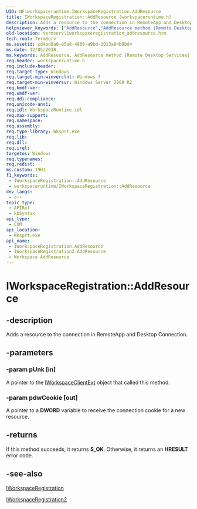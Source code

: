 ```yaml
---
UID: NF:workspaceruntime.IWorkspaceRegistration.AddResource
title: IWorkspaceRegistration::AddResource (workspaceruntime.h)
description: Adds a resource to the connection in RemoteApp and Desktop Connection.
helpviewer_keywords: ["AddResource","AddResource method [Remote Desktop Services]","AddResource method [Remote Desktop Services]","IWorkspaceRegistration interface","AddResource method [Remote Desktop Services]","IWorkspaceRegistration2 interface","AddResource method [Remote Desktop Services]","Workspace object","IWorkspaceRegistration interface [Remote Desktop Services]","AddResource method","IWorkspaceRegistration.AddResource","IWorkspaceRegistration2 interface [Remote Desktop Services]","AddResource method","IWorkspaceRegistration2::AddResource","IWorkspaceRegistration::AddResource","Workspace object [Remote Desktop Services]","AddResource method","termserv.iworkspaceregistration_addresource","workspaceruntime/IWorkspaceRegistration2::AddResource","workspaceruntime/IWorkspaceRegistration::AddResource"]
old-location: termserv\iworkspaceregistration_addresource.htm
tech.root: TermServ
ms.assetid: cd4ed8a0-e5a8-4809-a9bd-d013a84b0bd4
ms.date: 12/05/2018
ms.keywords: AddResource, AddResource method [Remote Desktop Services], AddResource method [Remote Desktop Services],IWorkspaceRegistration interface, AddResource method [Remote Desktop Services],IWorkspaceRegistration2 interface, AddResource method [Remote Desktop Services],Workspace object, IWorkspaceRegistration interface [Remote Desktop Services],AddResource method, IWorkspaceRegistration.AddResource, IWorkspaceRegistration2 interface [Remote Desktop Services],AddResource method, IWorkspaceRegistration2::AddResource, IWorkspaceRegistration::AddResource, Workspace object [Remote Desktop Services],AddResource method, termserv.iworkspaceregistration_addresource, workspaceruntime/IWorkspaceRegistration2::AddResource, workspaceruntime/IWorkspaceRegistration::AddResource
req.header: workspaceruntime.h
req.include-header: 
req.target-type: Windows
req.target-min-winverclnt: Windows 7
req.target-min-winversvr: Windows Server 2008 R2
req.kmdf-ver: 
req.umdf-ver: 
req.ddi-compliance: 
req.unicode-ansi: 
req.idl: WorkspaceRuntime.idl
req.max-support: 
req.namespace: 
req.assembly: 
req.type-library: Wksprt.exe
req.lib: 
req.dll: 
req.irql: 
targetos: Windows
req.typenames: 
req.redist: 
ms.custom: 19H1
f1_keywords:
 - IWorkspaceRegistration::AddResource
 - workspaceruntime/IWorkspaceRegistration::AddResource
dev_langs:
 - c++
topic_type:
 - APIRef
 - kbSyntax
api_type:
 - COM
api_location:
 - Wksprt.exe
api_name:
 - IWorkspaceRegistration.AddResource
 - IWorkspaceRegistration2.AddResource
 - Workspace.AddResource
---
```


# IWorkspaceRegistration::AddResource


## -description

Adds a resource to the connection in RemoteApp and Desktop Connection.

## -parameters

### -param pUnk [in]

A pointer to the <a href="/windows/desktop/api/workspaceruntimeclientext/nn-workspaceruntimeclientext-iworkspaceclientext">IWorkspaceClientExt</a> object  that called this method.

### -param pdwCookie [out]

A pointer to a <b>DWORD</b> variable to receive the connection cookie for a new resource.

## -returns

If this method succeeds, it returns <b>S_OK</b>. Otherwise, it returns an <b>HRESULT</b> error code.

## -see-also

<a href="/windows/desktop/api/workspaceruntime/nn-workspaceruntime-iworkspaceregistration">IWorkspaceRegistration</a>



<a href="/windows/desktop/api/workspaceruntime/nn-workspaceruntime-iworkspaceregistration2">IWorkspaceRegistration2</a>